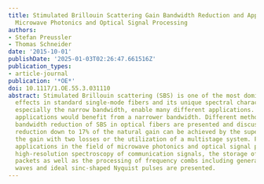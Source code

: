 ```yaml
---
title: Stimulated Brillouin Scattering Gain Bandwidth Reduction and Applications in
  Microwave Photonics and Optical Signal Processing
authors:
- Stefan Preussler
- Thomas Schneider
date: '2015-10-01'
publishDate: '2025-01-03T02:26:47.661516Z'
publication_types:
- article-journal
publication: '*OE*'
doi: 10.1117/1.OE.55.3.031110
abstract: Stimulated Brillouin scattering (SBS) is one of the most dominant nonlinear
  effects in standard single-mode fibers and its unique spectral characteristics,
  especially the narrow bandwidth, enable many different applications. Most of the
  applications would benefit from a narrower bandwidth. Different methods for the
  bandwidth reduction of SBS in optical fibers are presented and discussed. A bandwidth
  reduction down to 17% of the natural gain can be achieved by the superposition of
  the gain with two losses or the utilization of a multistage system. Furthermore,
  applications in the field of microwave photonics and optical signal processing like
  high-resolution spectroscopy of communication signals, the storage of optical data
  packets as well as the processing of frequency combs including generation of millimeter
  waves and ideal sinc-shaped Nyquist pulses are presented.
---
```

